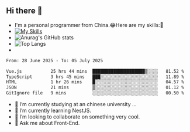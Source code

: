 ## Hi there 👋
- I'm a personal programmer from China.😂Here are my skills:🤔
- [![My Skills](https://skillicons.dev/icons?i=js,html,css,vue,typescript,java,golang)](https://skillicons.dev)
- ![Anurag's GitHub stats](https://github-readme-stats.vercel.app/api?username=FluffyChi-Xing&count_private=true&show_icons=true&theme=radical)
- ![Top Langs](https://github-readme-stats.vercel.app/api/top-langs/?username=FluffyChi-Xing)
- <!--START_SECTION:waka-->

```txt
From: 28 June 2025 - To: 05 July 2025

Vue.js           25 hrs 44 mins  ████████████████████▒░░░░   81.52 %
TypeScript       3 hrs 45 mins   ███░░░░░░░░░░░░░░░░░░░░░░   11.89 %
HTML             1 hr 26 mins    █░░░░░░░░░░░░░░░░░░░░░░░░   04.57 %
JSON             21 mins         ▒░░░░░░░░░░░░░░░░░░░░░░░░   01.12 %
GitIgnore file   9 mins          ░░░░░░░░░░░░░░░░░░░░░░░░░   00.50 %
```

<!--END_SECTION:waka-->
- 🔭 I’m currently studying at an chinese university ...
- 🌱 I’m currently learning NestJS.
- 👯 I’m looking to collaborate on something very cool.
- 💬 Ask me about Front-End.
